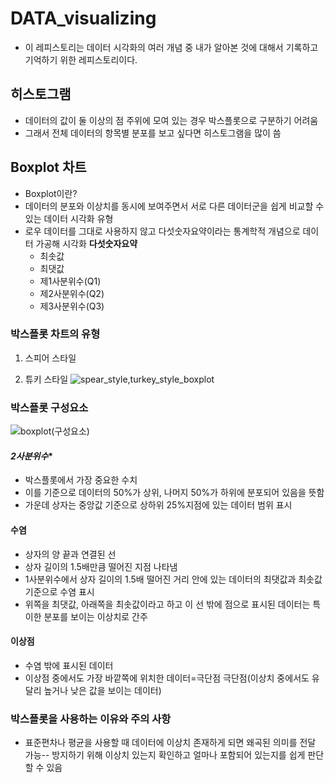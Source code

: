 # DATA_visualizing
- 이 레피스토리는 데이터 시각화의 여러 개념 중 내가 알아본 것에 대해서 기록하고 기억하기 위한 레피스토리이다.

## 히스토그램
- 데이터의 값이 둘 이상의 점 주위에 모여 있는 경우 박스플롯으로 구분하기 어려움
- 그래서 전체 데이터의 항목별 분포를 보고 싶다면 히스토그램을 많이 씀
## Boxplot 차트
- Boxplot이란?
- 데이터의 분포와 이상치를 동시에 보여주면서 서로 다른 데이터군을 쉽게 비교할 수 있는 데이터 시각화 유형
- 로우 데이터를 그대로 사용하지 않고 다섯숫자요약이라는 통계학적 개념으로 데이터 가공해 시각화
**다섯숫자요약**
  - 최솟값
  - 최댓값
  - 제1사분위수(Q1)
  - 제2사분위수(Q2)
  - 제3사분위수(Q3)

 ### 박스플롯 차트의 유형
 1) 스피어 스타일
    
 2) 튜키 스타일
![spear_style,turkey_style_boxplot](https://github.com/user-attachments/assets/fe84827e-5e9f-4386-bda6-05b66750ee20)




### 박스플롯 구성요소
![boxplot(구성요소)](https://github.com/user-attachments/assets/fd235715-dd9c-4cec-9e03-54662401097f)
#### *2사분위수**
- 박스플롯에서 가장 중요한 수치
- 이를 기준으로 데이터의 50%가 상위, 나머지 50%가 하위에 분포되어 있음을 뜻함
- 가운데 상자는 중앙값 기준으로 상하위 25%지점에 있는 데이터 범위 표시
#### **수염**
- 상자의 양 끝과 연결된 선
- 상자 길이의 1.5배만큼 떨어진 지점 나타냄
- 1사분위수에서 상자 길이의 1.5배 떨어진 거리 안에 있는 데이터의 최댓값과 최솟값 기준으로 수염 표시
- 위쪽을 최댓값, 아래쪽을 최솟값이라고 하고 이 선 밖에 점으로 표시된 데이터는 특이한 분포를 보이는 이상치로 간주

#### **이상점**
- 수염 밖에 표시된 데이터
- 이상점 중에서도 가장 바깥쪽에 위치한 데이터=극단점
극단점(이상치 중에서도 유달리 높거나 낮은 값을 보이는 데이터)

### 박스플롯을 사용하는 이유와 주의 사항
- 표준편차나 평균을 사용할 때 데이터에 이상치 존재하게 되면 왜곡된 의미를 전달 가능-- 방지하기 위해 이상치 있는지 확인하고 얼마나 포함되어 있는지를 쉽게 판단할 수 있음


